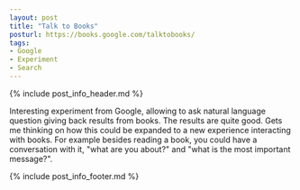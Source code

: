 ```yaml
---
layout: post
title: "Talk to Books"
posturl: https://books.google.com/talktobooks/
tags:
- Google
- Experiment
- Search
---
```


{% include post_info_header.md %}

Interesting experiment from Google, allowing to ask natural language question giving back results from books. The results are quite good. Gets me thinking on how this could be expanded to a new experience interacting with books. For example besides reading a book, you could have a conversation with it, "what are you about?" and "what is the most important message?".

<!--more-->
{% include post_info_footer.md %}
